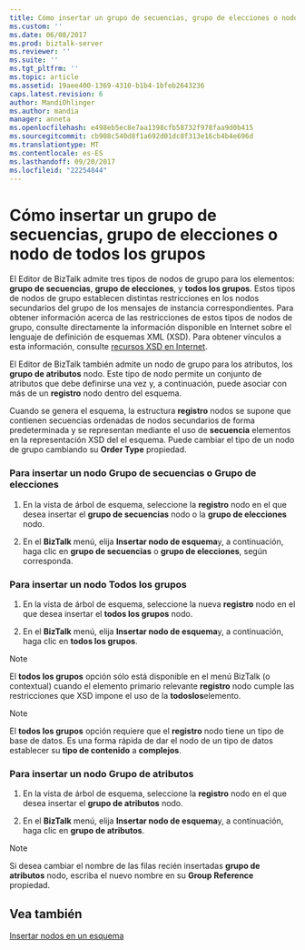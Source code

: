 ```yaml
---
title: Cómo insertar un grupo de secuencias, grupo de elecciones o nodo de todos los grupos | Documentos de Microsoft
ms.custom: ''
ms.date: 06/08/2017
ms.prod: biztalk-server
ms.reviewer: ''
ms.suite: ''
ms.tgt_pltfrm: ''
ms.topic: article
ms.assetid: 19aee400-1369-4310-b1b4-1bfeb2643236
caps.latest.revision: 6
author: MandiOhlinger
ms.author: mandia
manager: anneta
ms.openlocfilehash: e498eb5ec8e7aa1398cfb58732f978faa9d0b415
ms.sourcegitcommit: cb908c540d8f1a692d01dc8f313e16cb4b4e696d
ms.translationtype: MT
ms.contentlocale: es-ES
ms.lasthandoff: 09/20/2017
ms.locfileid: "22254844"
---
```

# <a name="how-to-insert-a-sequence-group-choice-group-or-all-group-node"></a>Cómo insertar un grupo de secuencias, grupo de elecciones o nodo de todos los grupos
El Editor de BizTalk admite tres tipos de nodos de grupo para los elementos: **grupo de secuencias**, **grupo de elecciones**, y **todos los grupos**. Estos tipos de nodos de grupo establecen distintas restricciones en los nodos secundarios del grupo de los mensajes de instancia correspondientes. Para obtener información acerca de las restricciones de estos tipos de nodos de grupo, consulte directamente la información disponible en Internet sobre el lenguaje de definición de esquemas XML (XSD). Para obtener vínculos a esta información, consulte [recursos XSD en Internet](../core/xsd-resources-on-the-web.md).  
  
 El Editor de BizTalk también admite un nodo de grupo para los atributos, los **grupo de atributos** nodo. Este tipo de nodo permite un conjunto de atributos que debe definirse una vez y, a continuación, puede asociar con más de un **registro** nodo dentro del esquema.  
  
 Cuando se genera el esquema, la estructura **registro** nodos se supone que contienen secuencias ordenadas de nodos secundarios de forma predeterminada y se representan mediante el uso de **secuencia** elementos en la representación XSD del el esquema. Puede cambiar el tipo de un nodo de grupo cambiando su **Order Type** propiedad.  
  
### <a name="to-insert-a-sequence-group-node-or-a-choice-group-node"></a>Para insertar un nodo Grupo de secuencias o Grupo de elecciones  
  
1.  En la vista de árbol de esquema, seleccione la **registro** nodo en el que desea insertar el **grupo de secuencias** nodo o la **grupo de elecciones** nodo.  
  
2.  En el **BizTalk** menú, elija **Insertar nodo de esquema**y, a continuación, haga clic en **grupo de secuencias** o **grupo de elecciones**, según corresponda.  
  
### <a name="to-insert-an-all-group-node"></a>Para insertar un nodo Todos los grupos  
  
1.  En la vista de árbol de esquema, seleccione la nueva **registro** nodo en el que desea insertar el **todos los grupos** nodo.  
  
2.  En el **BizTalk** menú, elija **Insertar nodo de esquema**y, a continuación, haga clic en **todos los grupos**.  
  
> [!NOTE]
>  El **todos los grupos** opción sólo está disponible en el menú BizTalk (o contextual) cuando el elemento primario relevante **registro** nodo cumple las restricciones que XSD impone el uso de la **todoslos**elemento.  
  
> [!NOTE]
>  El **todos los grupos** opción requiere que el **registro** nodo tiene un tipo de base de datos. Es una forma rápida de dar el nodo de un tipo de datos establecer su **tipo de contenido** a **complejos**.  
  
### <a name="to-insert-an-attribute-group-node"></a>Para insertar un nodo Grupo de atributos  
  
1.  En la vista de árbol de esquema, seleccione la **registro** nodo en el que desea insertar el **grupo de atributos** nodo.  
  
2.  En el **BizTalk** menú, elija **Insertar nodo de esquema**y, a continuación, haga clic en **grupo de atributos**.  
  
> [!NOTE]
>  Si desea cambiar el nombre de las filas recién insertadas **grupo de atributos** nodo, escriba el nuevo nombre en su **Group Reference** propiedad.  
  
## <a name="see-also"></a>Vea también  
 [Insertar nodos en un esquema](../core/inserting-nodes-into-a-schema.md)